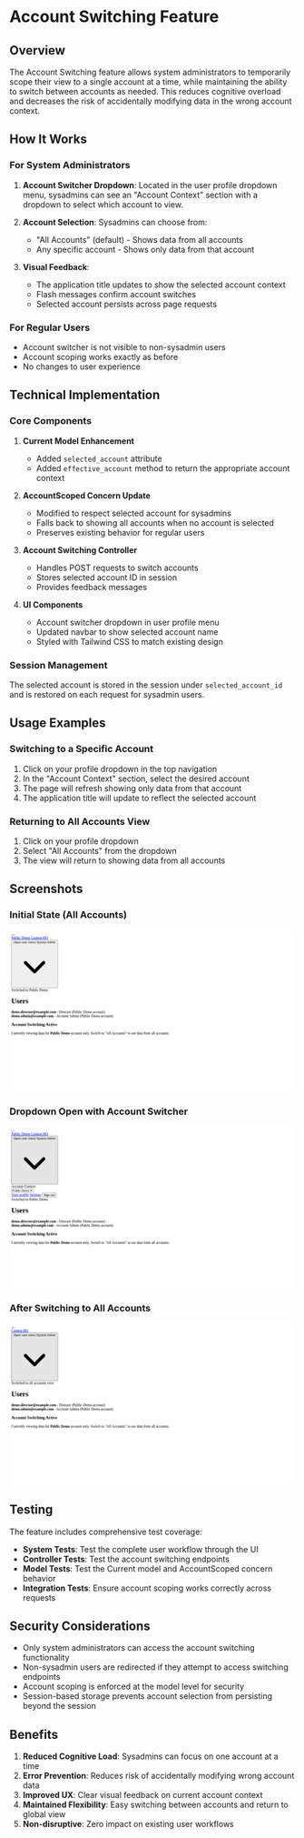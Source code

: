 # Account Switching Feature

## Overview

The Account Switching feature allows system administrators to temporarily scope their view to a single account at a time, while maintaining the ability to switch between accounts as needed. This reduces cognitive overload and decreases the risk of accidentally modifying data in the wrong account context.

## How It Works

### For System Administrators

1. **Account Switcher Dropdown**: Located in the user profile dropdown menu, sysadmins can see an "Account Context" section with a dropdown to select which account to view.

2. **Account Selection**: Sysadmins can choose from:
   - "All Accounts" (default) - Shows data from all accounts
   - Any specific account - Shows only data from that account

3. **Visual Feedback**: 
   - The application title updates to show the selected account context
   - Flash messages confirm account switches
   - Selected account persists across page requests

### For Regular Users

- Account switcher is not visible to non-sysadmin users
- Account scoping works exactly as before
- No changes to user experience

## Technical Implementation

### Core Components

1. **Current Model Enhancement**
   - Added `selected_account` attribute
   - Added `effective_account` method to return the appropriate account context

2. **AccountScoped Concern Update**
   - Modified to respect selected account for sysadmins
   - Falls back to showing all accounts when no account is selected
   - Preserves existing behavior for regular users

3. **Account Switching Controller**
   - Handles POST requests to switch accounts
   - Stores selected account ID in session
   - Provides feedback messages

4. **UI Components**
   - Account switcher dropdown in user profile menu
   - Updated navbar to show selected account name
   - Styled with Tailwind CSS to match existing design

### Session Management

The selected account is stored in the session under `selected_account_id` and is restored on each request for sysadmin users.

## Usage Examples

### Switching to a Specific Account

1. Click on your profile dropdown in the top navigation
2. In the "Account Context" section, select the desired account
3. The page will refresh showing only data from that account
4. The application title will update to reflect the selected account

### Returning to All Accounts View

1. Click on your profile dropdown
2. Select "All Accounts" from the dropdown
3. The view will return to showing data from all accounts

## Screenshots

### Initial State (All Accounts)
![Account Switching Initial](account-switching-initial.png)

### Dropdown Open with Account Switcher
![Account Switching Dropdown](account-switching-dropdown-open.png)

### After Switching to All Accounts
![Account Switching All Accounts](account-switching-all-accounts.png)

## Testing

The feature includes comprehensive test coverage:

- **System Tests**: Test the complete user workflow through the UI
- **Controller Tests**: Test the account switching endpoints
- **Model Tests**: Test the Current model and AccountScoped concern behavior
- **Integration Tests**: Ensure account scoping works correctly across requests

## Security Considerations

- Only system administrators can access the account switching functionality
- Non-sysadmin users are redirected if they attempt to access switching endpoints
- Account scoping is enforced at the model level for security
- Session-based storage prevents account selection from persisting beyond the session

## Benefits

1. **Reduced Cognitive Load**: Sysadmins can focus on one account at a time
2. **Error Prevention**: Reduces risk of accidentally modifying wrong account data
3. **Improved UX**: Clear visual feedback on current account context
4. **Maintained Flexibility**: Easy switching between accounts and return to global view
5. **Non-disruptive**: Zero impact on existing user workflows